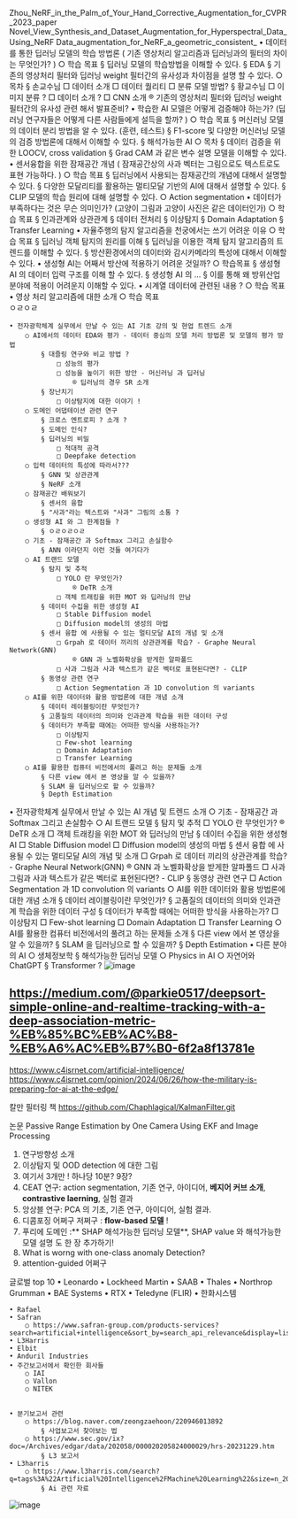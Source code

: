 Zhou_NeRF_in_the_Palm_of_Your_Hand_Corrective_Augmentation_for_CVPR_2023_paper
 Novel_View_Synthesis_and_Dataset_Augmentation_for_Hyperspectral_Data_Using_NeRF
 Data_augmentation_for_NeRF_a_geometric_consistent_
 • 데이터를 통한 딥러닝 모델의 학습 방법론 ( 기존 영상처리 알고리즘과 딥러닝과의 필터의 차이는 무엇인가? )
		○ 학습 목표
			§ 딥러닝 모델의 학습방법을 이해할 수 있다. 
			§ EDA
			§ 기존의 영상처리 필터와 딥러닝 weight 필터간의 유사성과 차이점을 설명 할 수 있다. 
		○ 목차
			§ 손교수님
				□ 데이터 소개
				□ 데이터 퀄리티
				□ 분류 모델 방법? 
			§ 황교수님
				□ 이미지 분류 ?
				□ 데이터 소개 ? 
				□ CNN 소개
					® 기존의 영상처리 필터와 딥러닝 weight 필터간의 유사성 관련 해서 발표준비? 
	• 학습한 AI 모델은 어떻게 검증해야 하는가? (딥러닝 연구자들은 어떻게 다른 사람들에게 설득을 할까? )
		○ 학습 목표
			§ 머신러닝 모델의 데이터 분리 방법을 알 수 있다. (훈련, 테스트) 
			§ F1-score 및 다양한 머신러닝 모델의 검증 방법론에 대해서 이해할 수 있다. 
			§ 해석가능한 AI
		○ 목차
			§ 데이터 검증을 위한 LOOCV, cross validation 
			§ Grad CAM 과 같은 변수 설명 모델을 이해할 수 있다. 
	• 센서융합을 위한 잠재공간 개념 ( 잠재공간상의 사과 벡터는 그림으로도 텍스트로도 표현 가능하다. )
		○ 학습 목표
			§ 딥러닝에서 사용되는 잠재공간의 개념에 대해서 설명할 수 있다. 
			§ 다양한 모달리티를 활용하는 멀티모달 기반의 AI에 대해서 설명할 수 있다. 
			§ CLIP 모델의 학습 원리에 대해 설명할 수 있다. 
		○ Action segmentation
	• 데이터가 부족하다는 것은 무슨 의미인가? (고양이 그림과 고양이 사진은 같은 데이터인가) 
		○ 학습 목표
			§ 인과관계와 상관관계
			§ 데이터 전처리 
			§ 이상탐지
			§ Domain Adaptation 
			§ Transfer Learning 
	• 자율주행의 탐지 알고리즘을 천궁에서는 쓰기 어려운 이유 
		○ 학습 목표
			§ 딥러닝 객체 탐지의 원리를 이해 
			§ 딥러닝을 이용한 객체 탐지 알고리즘의 트렌드를 이해할 수 있다.
			§ 방산환경에서의 데이터와 감시카메라의 특성에 대해서 이해할 수 있다. 
	• 생성형 AI는 어째서 방산에 적용하기 어려운 것일까? 
		○ 학습목표 
			§ 생성형 AI 의 데이터 입력 구조를 이해 할 수 있다. 
			§ 생성형 AI 의 … 
			§ 이를 통해 왜 방위산업 분야에 적용이 어려운지 이해할 수 있다. 
	• 시계열 데이터에 관련된 내용 ? 
		○ 학습 목표 
 	• 영상 처리 알고리즘에 대한 소개 
		○ 학습 목표  
ㅇㄹㅇㄹ




	• 전자광학체계 실무에서 만날 수 있는 AI 기초 강의 및 현업 트렌드 소개 
		○ AI에서의 데이터 EDA와 평가 - 데이터 중심의 모델 처리 방법론 및 모델의 평가 방법 
			§ 대즐링 연구와 비교 방법 ? 
				□ 성능의 평가
				□ 성능을 높이기 위한 방안 - 머신러닝 과 딥러닝 
					® 딥러닝의 경우 SR 소개 
			§ 장난치기
				□ 이상탐지에 대한 이야기 ! 
		○ 도메인 어댑테이션 관련 연구 
			§ 크로스 엔트로피 ? 소개 ? 
			§ 도메인 인식? 
			§ 딥러닝의 비밀
				□ 적대적 공격
				□ Deepfake detection 
		○ 입력 데이터의 특성에 따라서??? 
			§ GNN 및 상관관계 
			§ NeRF 소개 
		○ 잠재공간 배워보기 
			§ 센서의 융합 
			§ "사과"라는 텍스트와 "사과" 그림의 소통 ? 
		○ 생성형 AI 와 그 한계점들 ? 
			§ ㅇㄹㅇㄹㅇㄹ
		○ 기초 - 잠재공간 과 Softmax 그리고 손실함수 
			§ ANN 이라던지 이런 것들 여기다가 
		○ AI 트랜드 모델
			§ 탐지 및 추적 
				□ YOLO 란 무엇인가? 
					® DeTR 소개
				□ 객체 트래킹을 위한 MOT 와 딥러닝의 만남 
			§ 데이터 수집을 위한 생성형 AI
				□ Stable Diffusion model 
				□ Diffusion model의 생성의 마법
			§ 센서 융합 에 사용될 수 있는 멀티모달 AI의 개념 및 소개
				□ Grpah 로 데이터 끼리의 상관관계를 학습? - Graphe Neural Network(GNN)
					® GNN 과 노벨화확상을 받게한 알파폴드 
				□ 사과 그림과 사과 텍스트가 같은 벡터로 표현된다면? - CLIP
			§ 동영상 관련 연구
				□ Action Segmentation 과 1D convolution 의 variants 
		○ AI를 위한 데이터와 활용 방법론에 대한 개념 소개 
			§ 데이터 레이블링이란 무엇인가? 
			§ 고품질의 데이터의 의미와 인과관계 학습을 위한 데이터 구성 
			§ 데이터가 부족할 때에는 어떠한 방식을 사용하는가?
				□ 이상탐지
				□ Few-shot learning 
				□ Domain Adaptation
				□ Transfer Learning 
		○ AI를 활용한 컴퓨터 비전에서의 풀려고 하는 문제들 소개
			§ 다른 view 에서 본 영상을 알 수 있을까?
			§ SLAM 을 딥러닝으로 할 수 있을까?
			§ Depth Estimation 

 
 
 • 전자광학체계 실무에서 만날 수 있는 AI 개념 및 트렌드 소개 
		○ 기초 - 잠재공간 과 Softmax 그리고 손실함수 
		○ AI 트랜드 모델
			§ 탐지 및 추적 
				□ YOLO 란 무엇인가? 
					® DeTR 소개
				□ 객체 트래킹을 위한 MOT 와 딥러닝의 만남 
			§ 데이터 수집을 위한 생성형 AI
				□ Stable Diffusion model 
				□ Diffusion model의 생성의 마법
			§ 센서 융합 에 사용될 수 있는 멀티모달 AI의 개념 및 소개
				□ Grpah 로 데이터 끼리의 상관관계를 학습? - Graphe Neural Network(GNN)
					® GNN 과 노벨화확상을 받게한 알파폴드 
				□ 사과 그림과 사과 텍스트가 같은 벡터로 표현된다면? - CLIP
			§ 동영상 관련 연구
				□ Action Segmentation 과 1D convolution 의 variants 
		○ AI를 위한 데이터와 활용 방법론에 대한 개념 소개 
			§ 데이터 레이블링이란 무엇인가? 
			§ 고품질의 데이터의 의미와 인과관계 학습을 위한 데이터 구성 
			§ 데이터가 부족할 때에는 어떠한 방식을 사용하는가?
				□ 이상탐지
				□ Few-shot learning 
				□ Domain Adaptation
				□ Transfer Learning 
		○ AI를 활용한 컴퓨터 비전에서의 풀려고 하는 문제들 소개
			§ 다른 view 에서 본 영상을 알 수 있을까?
			§ SLAM 을 딥러닝으로 할 수 있을까?
			§ Depth Estimation 
	• 다른 분야의 AI
		○ 생체정보학 
			§ 해석가능한 딥러닝 모델
		○ Physics in AI
		○ 자연어와 ChatGPT 
			§ Transformer ?
![image](https://github.com/user-attachments/assets/500572d7-de34-476a-8f0f-d61e05bbeb11)



## https://medium.com/@parkie0517/deepsort-simple-online-and-realtime-tracking-with-a-deep-association-metric-%EB%85%BC%EB%AC%B8-%EB%A6%AC%EB%B7%B0-6f2a8f13781e

https://www.c4isrnet.com/artificial-intelligence/
https://www.c4isrnet.com/opinion/2024/06/26/how-the-military-is-preparing-for-ai-at-the-edge/


칼만 필터링 책
https://github.com/Chaphlagical/KalmanFilter.git

논문
Passive Range Estimation by One Camera Using EKF and Image Processing

1. 연구방향성 소개
2. 이상탐지 및 OOD detection 에 대한 그림
3. 여기서 3개만 ! 하나당 10분? 9장?
4. CEAT 연구: action segmentation, 기존 연구, 아이디어, **베지어 커브 소개**, **contrastive laerning**, 실험 결과
5. 앙상블 연구: PCA 의 기초, 기존 연구, 아이디어, 실험 결과.
6. 디콤포징 어쩌구 저쩌구 : **flow-based 모델** ! 
7. 푸리에 도메인 :** SHAP 해석가능한 딥러닝 모델**, SHAP value 와 해석가능한 모델 설명 도 한 장 추가하기! 
8. What is worng with one-class anomaly Detection?
9. attention-guided 어쩌구 


글로벌 top 10 
	• Leonardo
	• Lockheed Martin
	• SAAB
	• Thales
	• Northrop Grumman
	• BAE Systems 
	• RTX
	• Teledyne (FLIR)
	• 한화시스템
	
	• Rafael 
	• Safran
		○ https://www.safran-group.com/products-services?search=artificial+intelligence&sort_by=search_api_relevance&display=list
	• L3Harris
	• Elbit
	• Anduril Industries
	• 주간보고서에서 확인한 회사들
		○ IAI
		○ Vallon
		○ NITEK


	• 분기보고서 관련
		○ https://blog.naver.com/zeongzaehoon/220946013892
			§ 사업보고서 찾아보는 법
		○ https://www.sec.gov/ix?doc=/Archives/edgar/data/202058/000020205824000029/hrs-20231229.htm
			§ L3 보고서
	• L3harris 
		○ https://www.l3harris.com/search?q=tags%3A%22Artificial%20Intelligence%2FMachine%20Learning%22&size=n_20_n
			§ Ai 관련 자료 
![image](https://github.com/Meric3/OT/assets/25141633/884c646e-69a9-4954-a235-7152a8a77d2d)
